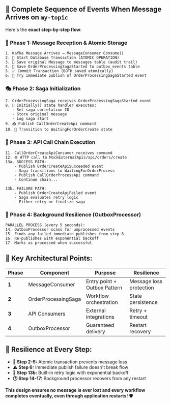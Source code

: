 ## 🔄 **Complete Sequence of Events When Message Arrives on `my-topic`**

Here's the **exact step-by-step flow**:

### **📨 Phase 1: Message Reception & Atomic Storage**
```
1. Kafka Message Arrives → MessageConsumer.Consume()
2. 🔐 Start Database Transaction (ATOMIC OPERATION)
3. 💾 Save original Message to messages table (audit trail)
4. 💾 Save OrderProcessingSagaStarted to outbox_events table
5. ✅ Commit Transaction (BOTH saved atomically)
6. 🚀 Try immediate publish of OrderProcessingSagaStarted event
```

### **🎭 Phase 2: Saga Initialization**
```
7. OrderProcessingSaga receives OrderProcessingSagaStarted event
8. 🏁 Initially() state handler executes:
   - Set saga correlation ID
   - Store original message 
   - Log saga start
9. 📤 Publish CallOrderCreateApi command
10. 🔄 Transition to WaitingForOrderCreate state
```

### **🔗 Phase 3: API Call Chain Execution**
```
11. CallOrderCreateApiConsumer receives command
12. 🌐 HTTP call to MockExternalApis/api/orders/create
13a. SUCCESS PATH:
    - Publish OrderCreateApiSucceeded event
    - Saga transitions to WaitingForOrderProcess
    - Publish CallOrderProcessApi command
    - Continue chain...

13b. FAILURE PATH:
    - Publish OrderCreateApiFailed event
    - Saga evaluates retry logic
    - Either retry or finalize saga
```

### **🔄 Phase 4: Background Resilience (OutboxProcessor)**
```
PARALLEL PROCESS (every 5 seconds):
14. OutboxProcessor scans for unprocessed events
15. Finds any failed immediate publishes from step 6
16. Re-publishes with exponential backoff
17. Marks as processed when successful
```

## 🎯 **Key Architectural Points:**

| **Phase** | **Component** | **Purpose** | **Resilience** |
|-----------|---------------|-------------|----------------|
| **1** | MessageConsumer | Entry point + Outbox Pattern | Message loss protection |
| **2** | OrderProcessingSaga | Workflow orchestration | State persistence |
| **3** | API Consumers | External integrations | Retry + timeout |
| **4** | OutboxProcessor | Guaranteed delivery | Restart recovery |

## 💪 **Resilience at Every Step:**

- **🔐 Step 2-5:** Atomic transaction prevents message loss
- **⚠️ Step 6:** Immediate publish failure doesn't break flow
- **🔄 Step 13b:** Built-in retry logic with exponential backoff
- **🕐 Step 14-17:** Background processor recovers from any restart

**This design ensures no message is ever lost and every workflow completes eventually, even through application restarts!** 🛡️